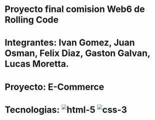 # Proyecto final comision Web6 de Rolling Code

# Integrantes: Ivan Gomez, Juan Osman, Felix Diaz, Gaston Galvan, Lucas Moretta.

# Proyecto: E-Commerce

# Tecnologias: ![html-5](https://github.com/user-attachments/assets/4c146332-1247-47c1-9332-ba7d93692f36) ![css-3](https://github.com/user-attachments/assets/40d0c541-7ff1-4374-8d74-4b73ef288748)

  




